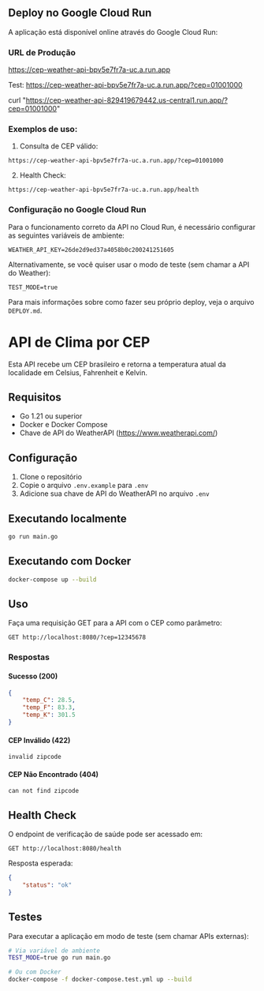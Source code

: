 ## Deploy no Google Cloud Run

A aplicação está disponível online através do Google Cloud Run:

### URL de Produção
https://cep-weather-api-bpv5e7fr7a-uc.a.run.app

Test:
https://cep-weather-api-bpv5e7fr7a-uc.a.run.app/?cep=01001000

curl "https://cep-weather-api-829419679442.us-central1.run.app/?cep=01001000"

### Exemplos de uso:

1. Consulta de CEP válido:
```
https://cep-weather-api-bpv5e7fr7a-uc.a.run.app/?cep=01001000
```

2. Health Check:
```
https://cep-weather-api-bpv5e7fr7a-uc.a.run.app/health
```

### Configuração no Google Cloud Run

Para o funcionamento correto da API no Cloud Run, é necessário configurar as seguintes variáveis de ambiente:

```
WEATHER_API_KEY=26de2d9ed37a4058b0c200241251605
```

Alternativamente, se você quiser usar o modo de teste (sem chamar a API do Weather):

```
TEST_MODE=true
```

Para mais informações sobre como fazer seu próprio deploy, veja o arquivo `DEPLOY.md`.

# API de Clima por CEP

Esta API recebe um CEP brasileiro e retorna a temperatura atual da localidade em Celsius, Fahrenheit e Kelvin.

## Requisitos

- Go 1.21 ou superior
- Docker e Docker Compose
- Chave de API do WeatherAPI (https://www.weatherapi.com/)

## Configuração

1. Clone o repositório
2. Copie o arquivo `.env.example` para `.env`
3. Adicione sua chave de API do WeatherAPI no arquivo `.env`

## Executando localmente

```bash
go run main.go
```

## Executando com Docker

```bash
docker-compose up --build
```

## Uso

Faça uma requisição GET para a API com o CEP como parâmetro:

```
GET http://localhost:8080/?cep=12345678
```

### Respostas

#### Sucesso (200)
```json
{
    "temp_C": 28.5,
    "temp_F": 83.3,
    "temp_K": 301.5
}
```

#### CEP Inválido (422)
```
invalid zipcode
```

#### CEP Não Encontrado (404)
```
can not find zipcode
```

## Health Check

O endpoint de verificação de saúde pode ser acessado em:

```
GET http://localhost:8080/health
```

Resposta esperada:
```json
{
    "status": "ok"
}
```

## Testes

Para executar a aplicação em modo de teste (sem chamar APIs externas):

```bash
# Via variável de ambiente
TEST_MODE=true go run main.go

# Ou com Docker
docker-compose -f docker-compose.test.yml up --build
```

